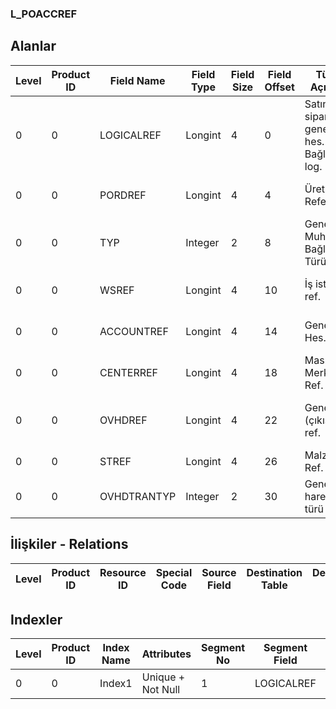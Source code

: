 ### L_POACCREF

## Alanlar

**Level**|**Product ID**|**Field Name**|**Field Type**|**Field Size**|**Field Offset**|**Türkçe Açıklama**|**Expression**
-----|-----|-----|-----|-----|-----|-----|-----
0|0|LOGICALREF|Longint|4|0|Satınalma siparişleri genel muh. hes. Bağlantısı log. Ref.|P.Orders G.L. Acc. Connection Logical Reference
0|0|PORDREF|Longint|4|4|Üretim Emri Referansı|Production Order Reference
0|0|TYP|Integer|2|8|Genel Muh.Hesabı Bağlantı Türü|G.L. Account Connection Type
0|0|WSREF|Longint|4|10|İş istasyonu ref.|Work Station Reference
0|0|ACCOUNTREF|Longint|4|14|Genel Muh. Hes. Ref.|G.L. Account Reference
0|0|CENTERREF|Longint|4|18|Masraf Merkezi Ref.|Overhead Pool Reference
0|0|OVHDREF|Longint|4|22|Genel gider (çıkış) kart ref.|Overhead (Outgoing) Card Reference
0|0|STREF|Longint|4|26|Malzeme Ref.|Item Reference
0|0|OVHDTRANTYP|Integer|2|30|Genel gider hareket türü|Overhead Transaction Type

## İlişkiler - Relations

**Level**|**Product ID**|**Resource ID**|**Special Code**|**Source Field**|**Destination Table**|**Destination Field**|**Relation Type**|**Extra Condition**
-----|-----|-----|-----|-----|-----|-----|-----|-----

## Indexler

**Level**|**Product ID**|**Index Name**|**Attributes**|**Segment No**|**Segment Field**|**Sense**
-----|-----|-----|-----|-----|-----|-----
0|0|Index1|Unique + Not Null|1|LOGICALREF|Ascending
